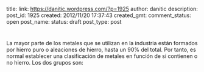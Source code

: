 title: 
link: https://danitic.wordpress.com/?p=1925
author: danitic
description: 
post_id: 1925
created: 2012/11/20 17:37:43
created_gmt: 
comment_status: open
post_name: 
status: draft
post_type: post

# 

La mayor parte de los metales que se utilizan en la industria están formados por hierro puro o aleaciones de hierro, hasta un 90% del total. Por tanto, es normal establecer una clasificación de metales en función de si contienen o no hierro. Los dos grupos son: